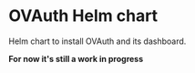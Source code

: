 # OVAuth Helm chart

Helm chart to install OVAuth and its dashboard.

**For now it's still a work in progress**
